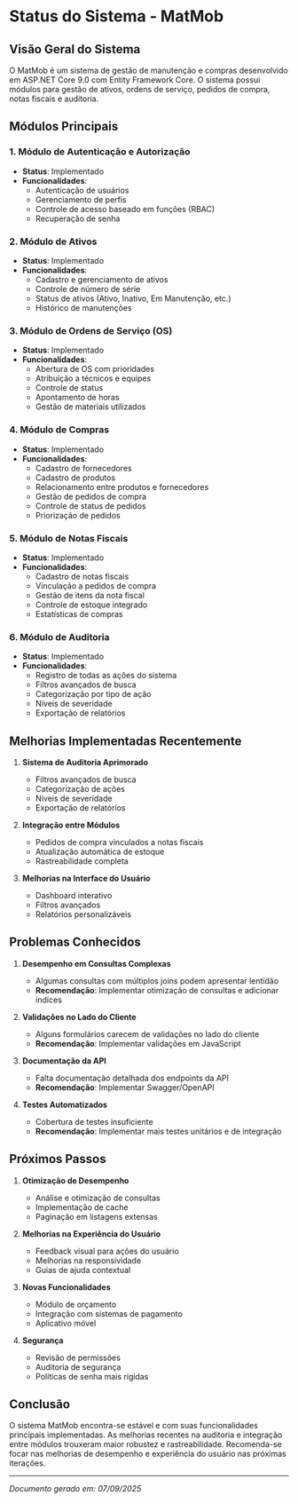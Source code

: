 # Status do Sistema - MatMob

## Visão Geral do Sistema
O MatMob é um sistema de gestão de manutenção e compras desenvolvido em ASP.NET Core 9.0 com Entity Framework Core. O sistema possui módulos para gestão de ativos, ordens de serviço, pedidos de compra, notas fiscais e auditoria.

## Módulos Principais

### 1. Módulo de Autenticação e Autorização
- **Status**: Implementado
- **Funcionalidades**:
  - Autenticação de usuários
  - Gerenciamento de perfis
  - Controle de acesso baseado em funções (RBAC)
  - Recuperação de senha

### 2. Módulo de Ativos
- **Status**: Implementado
- **Funcionalidades**:
  - Cadastro e gerenciamento de ativos
  - Controle de número de série
  - Status de ativos (Ativo, Inativo, Em Manutenção, etc.)
  - Histórico de manutenções

### 3. Módulo de Ordens de Serviço (OS)
- **Status**: Implementado
- **Funcionalidades**:
  - Abertura de OS com prioridades
  - Atribuição a técnicos e equipes
  - Controle de status
  - Apontamento de horas
  - Gestão de materiais utilizados

### 4. Módulo de Compras
- **Status**: Implementado
- **Funcionalidades**:
  - Cadastro de fornecedores
  - Cadastro de produtos
  - Relacionamento entre produtos e fornecedores
  - Gestão de pedidos de compra
  - Controle de status de pedidos
  - Priorização de pedidos

### 5. Módulo de Notas Fiscais
- **Status**: Implementado
- **Funcionalidades**:
  - Cadastro de notas fiscais
  - Vinculação a pedidos de compra
  - Gestão de itens da nota fiscal
  - Controle de estoque integrado
  - Estatísticas de compras

### 6. Módulo de Auditoria
- **Status**: Implementado
- **Funcionalidades**:
  - Registro de todas as ações do sistema
  - Filtros avançados de busca
  - Categorização por tipo de ação
  - Níveis de severidade
  - Exportação de relatórios

## Melhorias Implementadas Recentemente

1. **Sistema de Auditoria Aprimorado**
   - Filtros avançados de busca
   - Categorização de ações
   - Níveis de severidade
   - Exportação de relatórios

2. **Integração entre Módulos**
   - Pedidos de compra vinculados a notas fiscais
   - Atualização automática de estoque
   - Rastreabilidade completa

3. **Melhorias na Interface do Usuário**
   - Dashboard interativo
   - Filtros avançados
   - Relatórios personalizáveis

## Problemas Conhecidos

1. **Desempenho em Consultas Complexas**
   - Algumas consultas com múltiplos joins podem apresentar lentidão
   - **Recomendação**: Implementar otimização de consultas e adicionar índices

2. **Validações no Lado do Cliente**
   - Alguns formulários carecem de validações no lado do cliente
   - **Recomendação**: Implementar validações em JavaScript

3. **Documentação da API**
   - Falta documentação detalhada dos endpoints da API
   - **Recomendação**: Implementar Swagger/OpenAPI

4. **Testes Automatizados**
   - Cobertura de testes insuficiente
   - **Recomendação**: Implementar mais testes unitários e de integração

## Próximos Passos

1. **Otimização de Desempenho**
   - Análise e otimização de consultas
   - Implementação de cache
   - Paginação em listagens extensas

2. **Melhorias na Experiência do Usuário**
   - Feedback visual para ações do usuário
   - Melhorias na responsividade
   - Guias de ajuda contextual

3. **Novas Funcionalidades**
   - Módulo de orçamento
   - Integração com sistemas de pagamento
   - Aplicativo móvel

4. **Segurança**
   - Revisão de permissões
   - Auditoria de segurança
   - Políticas de senha mais rígidas

## Conclusão
O sistema MatMob encontra-se estável e com suas funcionalidades principais implementadas. As melhorias recentes na auditoria e integração entre módulos trouxeram maior robustez e rastreabilidade. Recomenda-se focar nas melhorias de desempenho e experiência do usuário nas próximas iterações.

---
*Documento gerado em: 07/09/2025*

